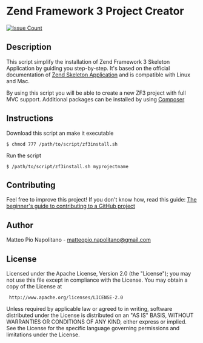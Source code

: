 Zend Framework 3 Project Creator
=======
[![Issue Count](https://codeclimate.com/github/matteopio-napolitano/zendframework3-project-creator/badges/issue_count.svg)](https://codeclimate.com/github/matteopio-napolitano/zendframework3-project-creator)


Description
-------

This script simplify the installation of Zend Framework 3 Skeleton Application by guiding you step-by-step.
It's based on the official documentation of [Zend Skeleton Application](https://github.com/zendframework/ZendSkeletonApplication) and is compatible with Linux and Mac.

By using this script you will be able to create a new ZF3 project with full MVC support.
Additional packages can be installed by using [Composer](https://getcomposer.org/)

Instructions
-------

Download this script an make it executable
```
$ chmod 777 /path/to/script/zf3install.sh
```
Run the script
```
$ /path/to/script/zf3install.sh myprojectname
```

Contributing
-------

Feel free to improve this project! If you don't know how, read this guide:
[The beginner's guide to contributing to a GitHub project](https://akrabat.com/the-beginners-guide-to-contributing-to-a-github-project/)

Author
-------
Matteo Pio Napolitano - matteopio.napolitano@gmail.com

License
-------

   Licensed under the Apache License, Version 2.0 (the "License");
   you may not use this file except in compliance with the License.
   You may obtain a copy of the License at

     http://www.apache.org/licenses/LICENSE-2.0

   Unless required by applicable law or agreed to in writing, software
   distributed under the License is distributed on an "AS IS" BASIS,
   WITHOUT WARRANTIES OR CONDITIONS OF ANY KIND, either express or implied.
   See the License for the specific language governing permissions and
   limitations under the License.